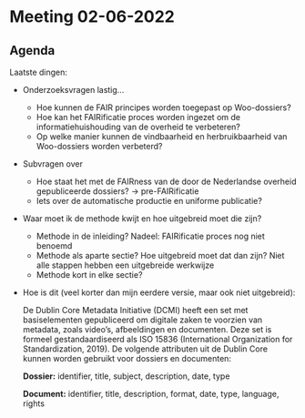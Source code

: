 # Meeting 02-06-2022

## Agenda

Laatste dingen:

- Onderzoeksvragen lastig...
    - Hoe kunnen de FAIR principes worden toegepast op Woo-dossiers?
    - Hoe kan het FAIRificatie proces worden ingezet om de informatiehuishouding van de overheid te verbeteren?
    - Op welke manier kunnen de vindbaarheid en herbruikbaarheid van Woo-dossiers worden verbeterd?
- Subvragen over
    - Hoe staat het met de FAIRness van de door de Nederlandse overheid gepubliceerde dossiers? -> pre-FAIRificatie
    - Iets over de automatische productie en uniforme publicatie?

- Waar moet ik de methode kwijt en hoe uitgebreid moet die zijn?
    - Methode in de inleiding? Nadeel: FAIRificatie proces nog niet benoemd
    - Methode als aparte sectie? Hoe uitgebreid moet dat dan zijn? Niet alle stappen hebben een uitgebreide werkwijze
    - Methode kort in elke sectie?

- Hoe is dit (veel korter dan mijn eerdere versie, maar ook niet uitgebreid):

    De Dublin Core Metadata Initiative (DCMI) heeft een set met basiselementen gepubliceerd om digitale zaken te voorzien van metadata, zoals video’s, afbeeldingen en documenten. Deze set is formeel gestandaardiseerd als ISO 15836 (International Organization for Standardization, 2019). De volgende attributen uit de Dublin Core kunnen worden gebruikt voor dossiers en documenten:

    **Dossier:** identifier, title, subject, description, date, type 

    **Document:** identifier, title, description, format, date, type, language, rights